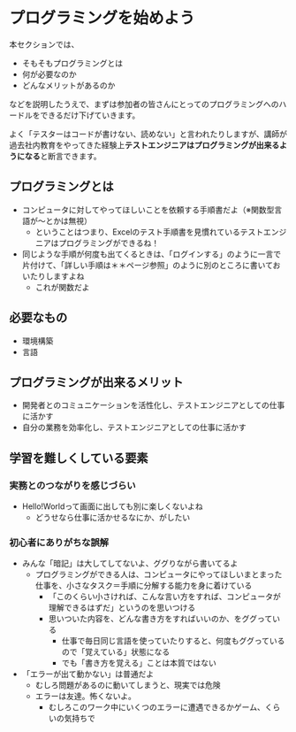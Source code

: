 # プログラミングを始めよう

本セクションでは、

- そもそもプログラミングとは
- 何が必要なのか
- どんなメリットがあるのか

などを説明したうえで、まずは参加者の皆さんにとってのプログラミングへのハードルをできるだけ下げていきます。

よく「テスターはコードが書けない、読めない」と言われたりしますが、講師が過去社内教育をやってきた経験上**テストエンジニアはプログラミングが出来るようになる**と断言できます。



## プログラミングとは

- コンピュータに対してやってほしいことを依頼する手順書だよ（※関数型言語が～とかは無視）
    - ということはつまり、Excelのテスト手順書を見慣れているテストエンジニアはプログラミングができるね！
- 同じような手順が何度も出てくるときは、「ログインする」のように一言で片付けて、「詳しい手順は＊＊ページ参照」のように別のところに書いておいたりしますよね
    - これが関数だよ


## 必要なもの

- 環境構築
- 言語

## プログラミングが出来るメリット

- 開発者とのコミュニケーションを活性化し、テストエンジニアとしての仕事に活かす
- 自分の業務を効率化し、テストエンジニアとしての仕事に活かす


## 学習を難しくしている要素

### 実務とのつながりを感じづらい

- Hello!Worldって画面に出しても別に楽しくないよね
    - どうせなら仕事に活かせるなにか、がしたい


### 初心者にありがちな誤解

- みんな「暗記」は大してしてないよ、ググりながら書いてるよ
    - プログラミングができる人は、コンピュータにやってほしいまとまった仕事を、小さなタスク＝手順に分解する能力を身に着けている
        - 「このくらい小さければ、こんな言い方をすれば、コンピュータが理解できるはずだ」というのを思いつける
        - 思いついた内容を、どんな書き方をすればいいのか、をググっている
            - 仕事で毎日同じ言語を使っていたりすると、何度もググっているので「覚えている」状態になる
            - でも「書き方を覚える」ことは本質ではない
- 「エラーが出て動かない」は普通だよ
    - むしろ問題があるのに動いてしまうと、現実では危険
    - エラーは友達。怖くないよ。
        - むしろこのワーク中にいくつのエラーに遭遇できるかゲーム、くらいの気持ちで